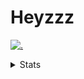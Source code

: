 # Heyzzz  

[![.](https://skillicons.dev/icons?i=ts,nextjs,nestjs,mongodb)](https://skillicons.dev)  

<details>
<summary>Stats</summary
<!--START_SECTION:waka-->

```txt
TypeScript   18 hrs 15 mins  ██████████████████████▒░░   89.84 %
JavaScript   56 mins         █░░░░░░░░░░░░░░░░░░░░░░░░   04.66 %
JSON         34 mins         ▓░░░░░░░░░░░░░░░░░░░░░░░░   02.79 %
Bash         12 mins         ▒░░░░░░░░░░░░░░░░░░░░░░░░   01.04 %
Mustache     6 mins          ░░░░░░░░░░░░░░░░░░░░░░░░░   00.53 %
```

<!--END_SECTION:waka-->
</details>
